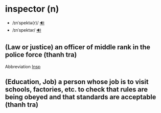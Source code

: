 # inspector (n)

- /ɪnˈspektə(r)/ [🔊](https://www.oxfordlearnersdictionaries.com/media/english/uk_pron/i/ins/inspe/inspector__gb_1.mp3)
- /ɪnˈspektər/ [🔊](https://www.oxfordlearnersdictionaries.com/media/english/us_pron/i/ins/inspe/inspector__us_1.mp3)

## (Law or justice) an officer of middle rank in the police force (thanh tra)

Abbreviation [Insp]()

## (Education, Job) a person whose job is to visit schools, factories, etc. to check that rules are being obeyed and that standards are acceptable (thanh tra)

